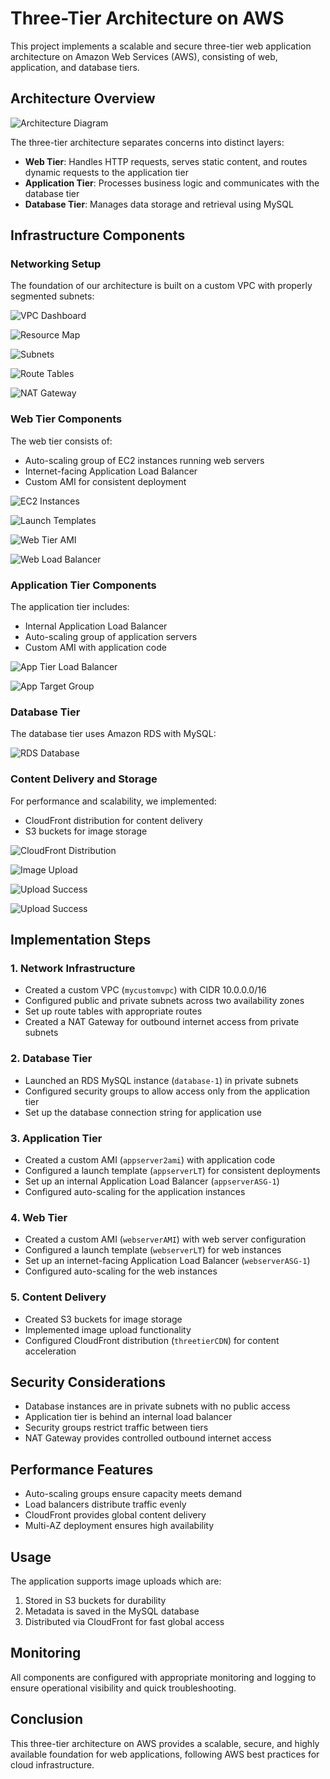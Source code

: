 # Three-Tier Architecture on AWS

This project implements a scalable and secure three-tier web application architecture on Amazon Web Services (AWS), consisting of web, application, and database tiers.

## Architecture Overview

![Architecture Diagram](/img/Untitled%20Diagram.drawio.svg)

The three-tier architecture separates concerns into distinct layers:

- **Web Tier**: Handles HTTP requests, serves static content, and routes dynamic requests to the application tier
- **Application Tier**: Processes business logic and communicates with the database tier
- **Database Tier**: Manages data storage and retrieval using MySQL

## Infrastructure Components

### Networking Setup

The foundation of our architecture is built on a custom VPC with properly segmented subnets:

![VPC Dashboard](/img/Screenshot%20(200).png)

![Resource Map](/img/Screenshot%20(201).png)

![Subnets](/img/Screenshot%20(202).png)

![Route Tables](/img/Screenshot%20(203).png)

![NAT Gateway](/img/Screenshot%20(204).png)

### Web Tier Components

The web tier consists of:

- Auto-scaling group of EC2 instances running web servers
- Internet-facing Application Load Balancer
- Custom AMI for consistent deployment

![EC2 Instances](/img/Screenshot%20(212).png)

![Launch Templates](/img/Screenshot%20(213).png)

![Web Tier AMI](/img/Screenshot%20(211).png)

![Web Load Balancer](/img/Screenshot%20(210).png)

### Application Tier Components

The application tier includes:

- Internal Application Load Balancer
- Auto-scaling group of application servers
- Custom AMI with application code

![App Tier Load Balancer](/img/Screenshot%20(208).png)

![App Target Group](/img/Screenshot%20(209).png)

### Database Tier

The database tier uses Amazon RDS with MySQL:

![RDS Database](/img/Screenshot%20(207).png)

### Content Delivery and Storage

For performance and scalability, we implemented:

- CloudFront distribution for content delivery
- S3 buckets for image storage

![CloudFront Distribution](/img/Screenshot%20(206).png)

![Image Upload](/img/Screenshot%202025-09-17%20213228.png)

![Upload Success](/img/Screenshot%20(214).png)

![Upload Success](/img/Screenshot%20(215).png)

## Implementation Steps

### 1. Network Infrastructure
- Created a custom VPC (`mycustomvpc`) with CIDR 10.0.0.0/16
- Configured public and private subnets across two availability zones
- Set up route tables with appropriate routes
- Created a NAT Gateway for outbound internet access from private subnets

### 2. Database Tier
- Launched an RDS MySQL instance (`database-1`) in private subnets
- Configured security groups to allow access only from the application tier
- Set up the database connection string for application use

### 3. Application Tier
- Created a custom AMI (`appserver2ami`) with application code
- Configured a launch template (`appserverLT`) for consistent deployments
- Set up an internal Application Load Balancer (`appserverASG-1`)
- Configured auto-scaling for the application instances

### 4. Web Tier
- Created a custom AMI (`webserverAMI`) with web server configuration
- Configured a launch template (`webserverLT`) for web instances
- Set up an internet-facing Application Load Balancer (`webserverASG-1`)
- Configured auto-scaling for the web instances

### 5. Content Delivery
- Created S3 buckets for image storage
- Implemented image upload functionality
- Configured CloudFront distribution (`threetierCDN`) for content acceleration

## Security Considerations

- Database instances are in private subnets with no public access
- Application tier is behind an internal load balancer
- Security groups restrict traffic between tiers
- NAT Gateway provides controlled outbound internet access

## Performance Features

- Auto-scaling groups ensure capacity meets demand
- Load balancers distribute traffic evenly
- CloudFront provides global content delivery
- Multi-AZ deployment ensures high availability

## Usage

The application supports image uploads which are:
1. Stored in S3 buckets for durability
2. Metadata is saved in the MySQL database
3. Distributed via CloudFront for fast global access

## Monitoring

All components are configured with appropriate monitoring and logging to ensure operational visibility and quick troubleshooting.

## Conclusion

This three-tier architecture on AWS provides a scalable, secure, and highly available foundation for web applications, following AWS best practices for cloud infrastructure.